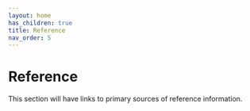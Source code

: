 ```yaml
--- 
layout: home
has_children: true
title: Reference
nav_order: 5
--- 
```

# Reference

This section will have links to primary sources of reference
information.

